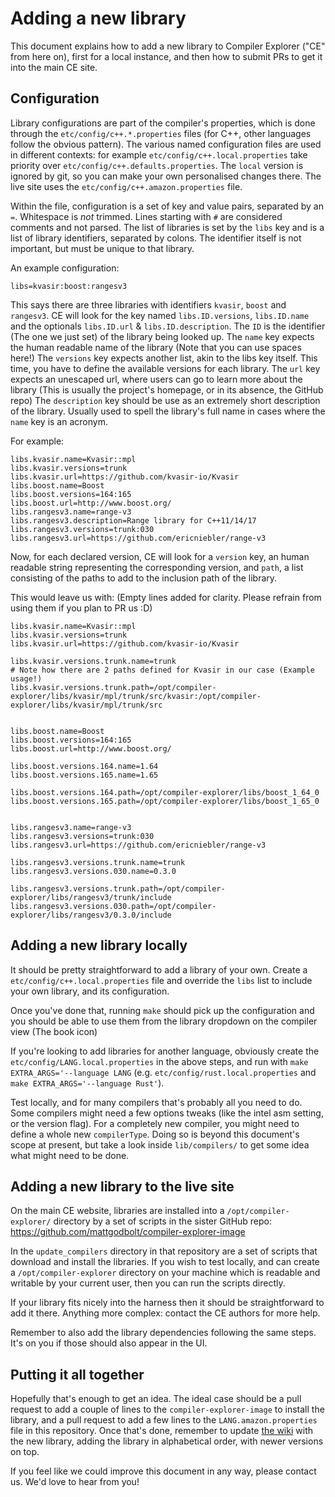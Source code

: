 # Adding a new library

This document explains how to add a new library to Compiler Explorer ("CE" from here on), first for a local instance, and
then how to submit PRs to get it into the main CE site.

## Configuration

Library configurations are part of the compiler's properties, which is done through the `etc/config/c++.*.properties` files
(for C++, other languages follow the obvious pattern). The various named configuration files are used in different contexts:
 for example `etc/config/c++.local.properties` take priority over `etc/config/c++.defaults.properties`.
The `local` version is ignored by git, so you can make your own personalised changes there.
The live site uses the `etc/config/c++.amazon.properties` file.

Within the file, configuration is a set of key and value pairs, separated by an `=`. Whitespace is _not_ trimmed.
Lines starting with `#` are considered comments and not parsed.
The list of libraries is set by the `libs` key and is a list of library identifiers, separated by colons.
The identifier itself is not important, but must be unique to that library.

An example configuration:

```
libs=kvasir:boost:rangesv3
```

This says there are three libraries with identifiers `kvasir`, `boost` and `rangesv3`. CE will look for the key named
`libs.ID.versions`, `libs.ID.name` and the optionals `libs.ID.url` & `libs.ID.description`. The `ID` is the identifier (The one we just set) of the library being looked up.
The `name` key expects the human readable name of the library (Note that you can use spaces here!)
The `versions` key expects another list, akin to the libs key itself. This time, you have to define the available versions
for each library.
The `url` key expects an unescaped url, where users can go to learn more about the library (This is usually the project's homepage, or in its
absence, the GitHub repo)
The `description` key should be use as an extremely short description of the library. Usually used to spell the library's full name in cases where the `name` key is an acronym.

For example:

```
libs.kvasir.name=Kvasir::mpl
libs.kvasir.versions=trunk
libs.kvasir.url=https://github.com/kvasir-io/Kvasir
libs.boost.name=Boost
libs.boost.versions=164:165
libs.boost.url=http://www.boost.org/
libs.rangesv3.name=range-v3
libs.rangesv3.description=Range library for C++11/14/17
libs.rangesv3.versions=trunk:030
libs.rangesv3.url=https://github.com/ericniebler/range-v3
```

Now, for each declared version, CE will look for a `version` key, an human readable string representing the corresponding version,
and `path`, a list consisting of the paths to add to the inclusion path of the library.

This would leave us with: (Empty lines added for clarity. Please refrain from using them if you plan to PR us :D)

```
libs.kvasir.name=Kvasir::mpl
libs.kvasir.versions=trunk
libs.kvasir.url=https://github.com/kvasir-io/Kvasir

libs.kvasir.versions.trunk.name=trunk
# Note how there are 2 paths defined for Kvasir in our case (Example usage!)
libs.kvasir.versions.trunk.path=/opt/compiler-explorer/libs/kvasir/mpl/trunk/src/kvasir:/opt/compiler-explorer/libs/kvasir/mpl/trunk/src


libs.boost.name=Boost
libs.boost.versions=164:165
libs.boost.url=http://www.boost.org/

libs.boost.versions.164.name=1.64
libs.boost.versions.165.name=1.65

libs.boost.versions.164.path=/opt/compiler-explorer/libs/boost_1_64_0
libs.boost.versions.165.path=/opt/compiler-explorer/libs/boost_1_65_0


libs.rangesv3.name=range-v3
libs.rangesv3.versions=trunk:030
libs.rangesv3.url=https://github.com/ericniebler/range-v3

libs.rangesv3.versions.trunk.name=trunk
libs.rangesv3.versions.030.name=0.3.0

libs.rangesv3.versions.trunk.path=/opt/compiler-explorer/libs/rangesv3/trunk/include
libs.rangesv3.versions.030.path=/opt/compiler-explorer/libs/rangesv3/0.3.0/include
```

## Adding a new library locally

It should be pretty straightforward to add a library of your own. Create a `etc/config/c++.local.properties` file and override the
`libs` list to include your own library, and its configuration.

Once you've done that, running `make` should pick up the configuration and you should be able to use them from the library dropdown
on the compiler view (The book icon)

If you're looking to add libraries for another language, obviously create the `etc/config/LANG.local.properties` in
the above steps, and run with `make EXTRA_ARGS='--language LANG` (e.g. `etc/config/rust.local.properties` and
`make EXTRA_ARGS='--language Rust'`).

Test locally, and for many compilers that's probably all you need to do. Some compilers might need a few options tweaks (like
the intel asm setting, or the version flag). For a completely new compiler, you might need to define a whole new `compilerType`.
Doing so is beyond this document's scope at present, but take a look inside `lib/compilers/` to get some idea what might need
to be done.

## Adding a new library to the live site

On the main CE website, libraries are installed into a `/opt/compiler-explorer/` directory by a set of scripts in the sister
GitHub repo: https://github.com/mattgodbolt/compiler-explorer-image

In the `update_compilers` directory in that repository are a set of scripts that download and install the libraries.
If you wish to test locally, and can create a `/opt/compiler-explorer` directory on your machine which is readable and writable by your
current user, then you can run the scripts directly.

If your library fits nicely into the harness then it should be straightforward to add it there. Anything more complex: contact the CE
authors for more help.

Remember to also add the library dependencies following the same steps. It's on you if those should also appear in the UI.

## Putting it all together

Hopefully that's enough to get an idea. The ideal case should be a pull request to add a couple of
lines to the `compiler-explorer-image` to install the library, and a pull request to add a few lines to the `LANG.amazon.properties`
file in this repository.
Once that's done, remember to update [the wiki](https://github.com/mattgodbolt/compiler-explorer/wiki/Installed-libraries) with the new library, adding the library in alphabetical order, with newer versions on top.

If you feel like we could improve this document in any way, please contact us. We'd love to hear from you!
